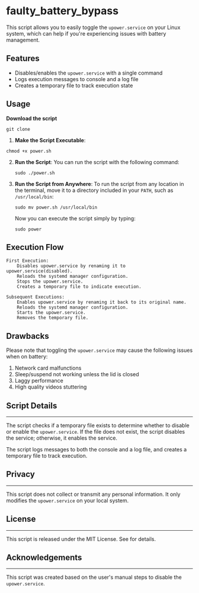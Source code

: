 # faulty_battery_bypass

This script allows you to easily toggle the `upower.service` on your Linux system, which can help if you're experiencing issues with battery management.


Features
--------

* Disables/enables the `upower.service` with a single command
* Logs execution messages to console and a log file
* Creates a temporary file to track execution state


## Usage

   **Download the script**

   `git clone `


1. **Make the Script Executable**:

  `chmod +x power.sh`

2. **Run the Script**: You can run the script with the following command:

   `sudo ./power.sh`

3. **Run the Script from Anywhere**: To run the script from any location in the terminal, move it to a directory included in your `PATH`, such as `/usr/local/bin`:

   `sudo mv power.sh /usr/local/bin`

   Now you can execute the script simply by typing:

   `sudo power`




## Execution Flow

    First Execution:
        Disables upower.service by renaming it to upower.service(disabled).
        Reloads the systemd manager configuration.
        Stops the upower.service.
        Creates a temporary file to indicate execution.

    Subsequent Executions:
        Enables upower.service by renaming it back to its original name.
        Reloads the systemd manager configuration.
        Starts the upower.service.
        Removes the temporary file.


## Drawbacks

Please note that toggling the `upower.service` may cause the following issues when on battery:

1. Network card malfunctions
2. Sleep/suspend not working unless the lid is closed
3. Laggy performance
4. High quality videos stuttering

## Script Details
--------------

The script checks if a temporary file exists to determine whether to disable or enable the `upower.service`. If the file does not exist, the script disables the service; otherwise, it enables the service.

The script logs messages to both the console and a log file, and creates a temporary file to track execution.

## Privacy
-------

This script does not collect or transmit any personal information. It only modifies the `upower.service` on your local system.

## License
-------

This script is released under the MIT License. See  for details.

## Acknowledgements
---------------

This script was created based on the user's manual steps to disable the `upower.service`.








































